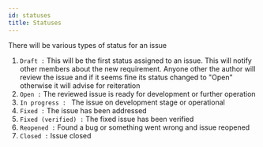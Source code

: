 ```yaml
---
id: statuses
title: Statuses
---
```

There will be various types of status for an issue

1. `Draft :` This will be the first status assigned to an issue. This will notify other members about the new requirement. Anyone other the author will review the issue and if it seems fine its status changed to "Open" otherwise it will advise for reiteration
2. `Open :` The reviewed issue is ready for development or further operation
3. `In progress : ` The issue on development stage or operational
4. `Fixed :` The issue has been addressed
5. `Fixed (verified) :` The fixed issue has been verified
6. `Reopened :` Found a bug or something went wrong and issue reopened
7. `Closed :` Issue closed